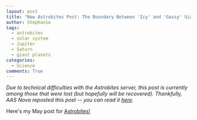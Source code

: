 ```yaml
---
layout: post
title: "New Astrobites Post: The Boundary Between 'Icy' and 'Gassy' Giant Planets"
author: Stephanie
tags:
  - astrobites
  - solar system
  - Jupiter
  - Saturn
  - giant planets
categories:
  - Science
comments: True
---
```


_Due to technical difficulties with the Astrobites server, this post is
currently among those that were lost (but hopefully will be
recovered). Thankfully, AAS Nova reposted this post -- you can read it [here](https://aasnova.org/2019/05/28/feeling-gassy/)._

Here's my May post for [Astrobites!](https://astrobites.org/)
